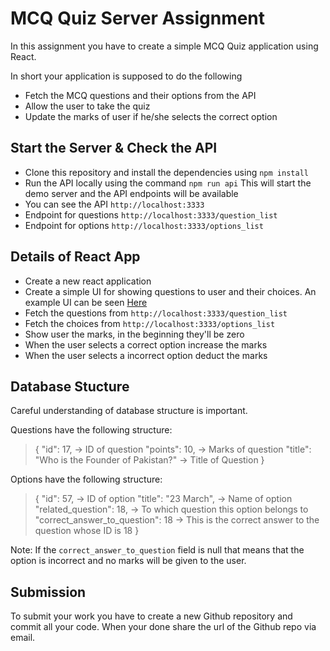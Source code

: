 # MCQ Quiz Server Assignment

In this assignment you have to create a simple MCQ Quiz application using React. 

In short your application is supposed to do the following

- Fetch the MCQ questions and their options from the API
- Allow the user to take the quiz
- Update the marks of user if he/she selects the correct option 

## Start the Server & Check the API
- Clone this repository and install the dependencies using `npm install`
- Run the API locally using the command `npm run api` This will start the demo server and the API endpoints will be available
- You can see the API `http://localhost:3333`
- Endpoint for questions `http://localhost:3333/question_list`
- Endpoint for options `http://localhost:3333/options_list`

## Details of React App
- Create a new react application
- Create a simple UI for showing questions to user and their choices. An example UI can be seen [Here](https://drive.google.com/file/d/19Cpg978r-i5JxCnyAOZvLJEJ897AZDpe/view?usp=sharing)
- Fetch the questions from `http://localhost:3333/question_list`
- Fetch the choices from `http://localhost:3333/options_list`
- Show user the marks, in the beginning they'll be zero
- When the user selects a correct option increase the marks 
- When the user selects a incorrect option deduct the marks

## Database Stucture
Careful understanding of database structure is important.

Questions have the following structure:

> {
>      "id": 17, -> ID of question
>      "points": 10, -> Marks of question
>      "title": "Who is the Founder of Pakistan?" -> Title of Question
> }

Options have the following structure:

> {
>      "id": 57, -> ID of option
>      "title": "23 March", -> Name of option
>      "related_question": 18, -> To which question this option belongs to
>      "correct_answer_to_question": 18 -> This is the correct answer to the question whose ID is 18
> }

Note: If the `correct_answer_to_question` field is null that means that the option is incorrect and no marks will be given to the user.

## Submission
To submit your work you have to create a new Github repository and commit all your code. When your done share the url of the Github repo via email. 




